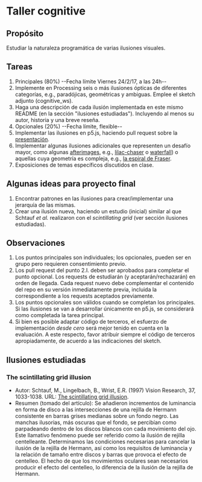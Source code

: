 # Taller cognitive

## Propósito

Estudiar la naturaleza programática de varias ilusiones visuales.

## Tareas

1. Principales (80%) --Fecha límite Viernes 24/2/17, a las 24h--
  1. Implemente en Processing seis o más ilusiones ópticas de diferentes categorías, e.g., paradójicas, geométricas y ambiguas. Emplee el sketch adjunto (cognitive_ws).
  2. Haga una descripción de cada ilusión implementada en este mismo README (en la sección "ilusiones estudiadas"). Incluyendo al menos su autor, historia y una breve reseña.
2. Opcionales (20%) --Fecha límite, flexible--
  1. Implementar las ilusiones en p5.js, haciendo pull request sobre la [presentación](https://github.com/VisualComputing/Cognitive).
  2. Implementar algunas ilusiones adicionales que representen un desafío mayor, como algunas [afterimages](https://en.wikipedia.org/wiki/Afterimage), e.g., [lilac-chaser](http://www.michaelbach.de/ot/col-lilacChaser/index.html) o [waterfall](http://www.michaelbach.de/ot/mot-adapt/index.html)) o aquellas cuya geometría es compleja, e.g., [la espiral de Fraser](http://www.michaelbach.de/ot/ang-fraser/index.html).
  3. Exposiciones de temas específicos discutidos en clase.
  
## Algunas ideas para proyecto final

1. Encontrar patrones en las ilusiones para crear/implementar una jerarquía de las mismas.
2. Crear una ilusión nueva, haciendo un estudio (inicial) similar al que Schtauf _et al._ realizaron con el _scintillating grid_ (ver sección ilusiones estudiadas).
  
## Observaciones

1. Los puntos principales son individuales; los opcionales, pueden ser en grupo pero requieren consentimiento previo.
2. Los pull request del punto 2.I. deben ser aprobados para completar el punto opcional. Los requests de estudiarán (y aceptarán/rechazarán) en orden de llegada. Cada request nuevo debe complementar el contenido del repo en su versión inmediatamente previa, incluida la correspondiente a los requests aceptados previamente.
3. Los puntos opcionales son válidos cuando se completan los principales. Si las ilusiones se van a desarrollar únicamente en p5.js, se considerará como completada la tarea principal.
4. Si bien es posible adaptar código de terceros, el esfuerzo de implementación _desde cero_ será mejor tenido en cuenta en la evaluación. A este respecto, favor atribuir siempre el código de terceros apropiadamente, de acuerdo a las indicaciones del sketch.

## Ilusiones estudiadas

### The scintillating grid illusion

* Autor: Schtauf, M., Lingelbach, B., Wrist, E.R. (1997) Vision Research, 37, 1033-1038. URL: [The scintillating grid illusion](http://www.sciencedirect.com/science/article/pii/S0042698996002556).
* Resumen (tomado del artículo): Se añadieron incrementos de luminancia en forma de disco a las intersecciones de una rejilla de Hermann consistente en barras grises medianas sobre un fondo negro. Las manchas ilusorias, más oscuras que el fondo, se percibían como parpadeando dentro de los discos blancos con cada movimiento del ojo. Este llamativo fenómeno puede ser referido como la ilusión de rejilla centelleante. Determinamos las condiciones necesarias para cancelar la ilusión de la rejilla de Hermann, así como los requisitos de luminancia y la relación de tamaño entre discos y barras que provoca el efecto de centelleo. El hecho de que los movimientos oculares sean necesarios producir el efecto del centelleo, lo diferencia de la ilusión de la rejilla de Hermann.
